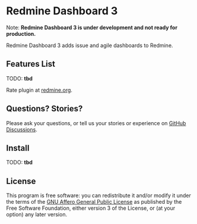 # Redmine Dashboard 3

Note: **Redmine Dashboard 3 is under development and not ready for production.**

Redmine Dashboard 3 adds issue and agile dashboards to Redmine.

## Features List

TODO: **tbd**

Rate plugin at [redmine.org](http://www.redmine.org/plugins/redmine-dashboard).

## Questions? Stories?

Please ask your questions, or tell us your stories or experience on [GitHub Discussions](https://github.com/jgraichen/redmine_dashboard/discussions).

## Install

TODO: **tbd**

## License

This program is free software: you can redistribute it and/or modify
it under the terms of the [GNU Affero General Public License](LICENSE) as published
by the Free Software Foundation, either version 3 of the License, or
(at your option) any later version.
